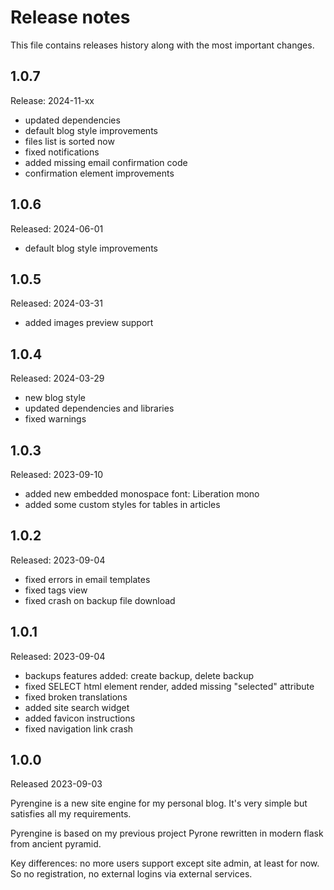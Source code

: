 # Release notes

This file contains releases history along with the most important changes.

## 1.0.7

Release: 2024-11-xx

* updated dependencies
* default blog style improvements
* files list is sorted now
* fixed notifications
* added missing email confirmation code
* confirmation element improvements

## 1.0.6

Released: 2024-06-01

* default blog style improvements

## 1.0.5

Released: 2024-03-31

* added images preview support

## 1.0.4

Released: 2024-03-29

* new blog style
* updated dependencies and libraries
* fixed warnings

## 1.0.3

Released: 2023-09-10

* added new embedded monospace font: Liberation mono
* added some custom styles for tables in articles

## 1.0.2

Released: 2023-09-04

* fixed errors in email templates
* fixed tags view
* fixed crash on backup file download

## 1.0.1

Released: 2023-09-04

* backups features added: create backup, delete backup
* fixed SELECT html element render, added missing "selected" attribute
* fixed broken translations
* added site search widget
* added favicon instructions
* fixed navigation link crash

## 1.0.0

Released 2023-09-03

Pyrengine is a new site engine for my personal blog. It's very simple but satisfies all my 
requirements.

Pyrengine is based on my previous project Pyrone rewritten in modern flask from ancient pyramid.

Key differences: no more users support except site admin, at least for now. So no registration,
no external logins via external services.
